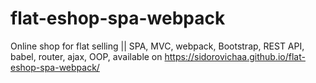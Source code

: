 # flat-eshop-spa-webpack
Online shop for flat selling || SPA,  MVC, webpack, Bootstrap, REST API, babel, router, ajax, OOP,
available on https://sidorovichaa.github.io/flat-eshop-spa-webpack/
